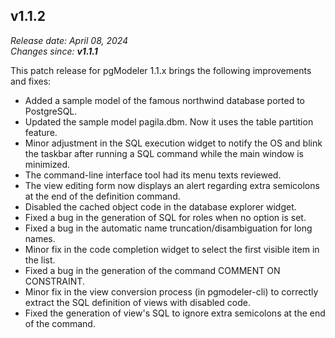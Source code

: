 v1.1.2
------
<em>Release date: April 08, 2024</em><br/>
<em>Changes since: <strong>v1.1.1</strong></em><br/>

This patch release for pgModeler 1.1.x brings the following improvements and fixes:

* Added a sample model of the famous northwind database ported to PostgreSQL.
* Updated the sample model pagila.dbm. Now it uses the table partition feature.
* Minor adjustment in the SQL execution widget to notify the OS and blink the taskbar after running a SQL command while the main window is minimized.
* The command-line interface tool had its menu texts reviewed.
* The view editing form now displays an alert regarding extra semicolons at the end of the definition command.
* Disabled the cached object code in the database explorer widget.
* Fixed a bug in the generation of SQL for roles when no option is set.
* Fixed a bug in the automatic name truncation/disambiguation for long names.
* Minor fix in the code completion widget to select the first visible item in the list.
* Fixed a bug in the generation of the command COMMENT ON CONSTRAINT.
* Minor fix in the view conversion process (in pgmodeler-cli) to correctly extract the SQL definition of views with disabled code.
* Fixed the generation of view's SQL to ignore extra semicolons at the end of the command.
